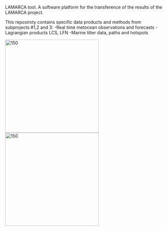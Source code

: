 LAMARCA tool. A software platform for the transference of the results of the LAMARCA project.


This reposiroty contains specific data products and methods from subprojects #1,2 and 3:
-Real time metocean observations and forecasts
-Lagrangian products LCS, LFN
-Marine litter data, paths and hotspots


<img src="Logo_SusTunTech.png" alt="150" width="300"/>

<img src="Sustuntech_funding.png" alt="150" width="300"/>
